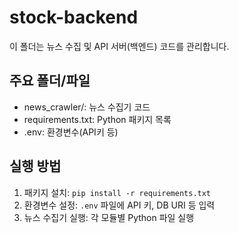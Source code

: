# stock-backend

이 폴더는 뉴스 수집 및 API 서버(백엔드) 코드를 관리합니다.

## 주요 폴더/파일
- news_crawler/: 뉴스 수집기 코드
- requirements.txt: Python 패키지 목록
- .env: 환경변수(API키 등)

## 실행 방법
1. 패키지 설치: `pip install -r requirements.txt`
2. 환경변수 설정: `.env` 파일에 API 키, DB URI 등 입력
3. 뉴스 수집기 실행: 각 모듈별 Python 파일 실행 